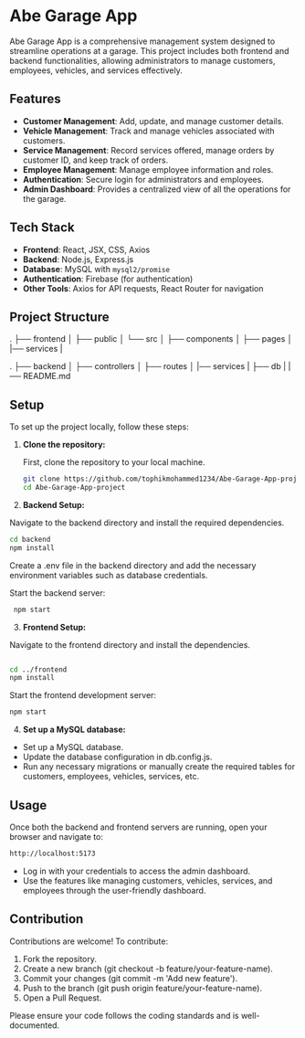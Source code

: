 # Abe Garage App

Abe Garage App is a comprehensive management system designed to streamline operations at a garage. This project includes both frontend and backend functionalities, allowing administrators to manage customers, employees, vehicles, and services effectively.

## Features

- **Customer Management**: Add, update, and manage customer details.
- **Vehicle Management**: Track and manage vehicles associated with customers.
- **Service Management**: Record services offered, manage orders by customer ID, and keep track of orders.
- **Employee Management**: Manage employee information and roles.
- **Authentication**: Secure login for administrators and employees.
- **Admin Dashboard**: Provides a centralized view of all the operations for the garage.

## Tech Stack

- **Frontend**: React, JSX, CSS, Axios
- **Backend**: Node.js, Express.js
- **Database**: MySQL with `mysql2/promise`
- **Authentication**: Firebase (for authentication)
- **Other Tools**: Axios for API requests, React Router for navigation

## Project Structure

. ├── frontend │
               ├── public │ 
               └── src │ 
                        ├── components │
                        ├── pages │
                        |── services |

. ├── backend │ 
            ├── controllers │
            ├── routes │ 
            |── services |
            ├── db |
            |── README.md


## Setup

To set up the project locally, follow these steps:

1. **Clone the repository:**

   First, clone the repository to your local machine.

   ```bash
   git clone https://github.com/tophikmohammed1234/Abe-Garage-App-project.git
   cd Abe-Garage-App-project
   
2. **Backend Setup:**

  Navigate to the backend directory and install the required dependencies.

   ```bash
  cd backend
  npm install
```
Create a .env file in the backend directory and add the necessary environment variables such as database credentials.

Start the backend server:

 ```bash
  npm start
```

3. **Frontend Setup:**
   
Navigate to the frontend directory and install the dependencies.

```bash

cd ../frontend
npm install
```

Start the frontend development server:

```bash
npm start
```

4. **Set up a MySQL database:**
   
- Set up a MySQL database.
- Update the database configuration in db.config.js.
- Run any necessary migrations or manually create the required tables for customers, employees, vehicles, services, etc.

## Usage

Once both the backend and frontend servers are running, open your browser and navigate to:

```bash
http://localhost:5173
```

- Log in with your credentials to access the admin dashboard.
- Use the features like managing customers, vehicles, services, and employees through the user-friendly dashboard.

## Contribution

Contributions are welcome! To contribute:

1. Fork the repository.
2. Create a new branch (git checkout -b feature/your-feature-name).
3. Commit your changes (git commit -m 'Add new feature').
4. Push to the branch (git push origin feature/your-feature-name).
5. Open a Pull Request.

Please ensure your code follows the coding standards and is well-documented.




